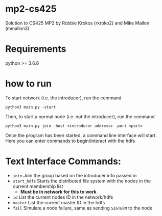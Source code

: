 # mp2-cs425

Solution to CS425 MP2 by Robbie Krokos (rkroko2) and Mike Mallon (mmallon3)

# Requirements
python \>= 3.6.8

# how to run
To start network (i.e. the introducer), run the command
```
python3 main.py -start
```

Then, to start a normal node (i.e. not the introducer), run the command
```
python3 main.py join -host <introducer address> -port <port>
```

Once the program has been started, a command line interface will start. Here you can enter commands to begin/interact with the hdfs

# Text Interface Commands:
- `join` Join the group based on the introducer info passed in
- `start_hdfs` Starts the distributed file system with the nodes in the current membership list 
    - **Must be in network for this to work**
- `id` List the current nodes ID in the network/hdfs
- `master` List the current master ID in the hdfs
- `fail` Simulate a node failure, same as sending `SIGTERM` to the node


